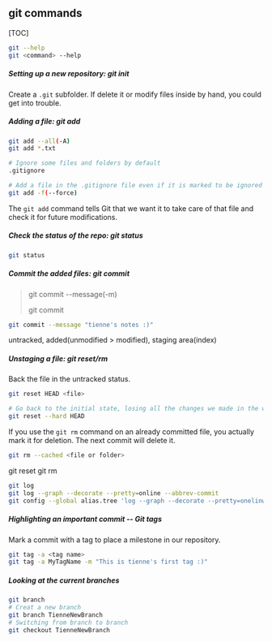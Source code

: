 ## git commands

[TOC]



```sh
git --help
git <command> --help
```



##### Setting up a new repository: git init

Create a `.git` subfolder. If delete it or modify files inside by hand, you could get into trouble.

##### Adding a file: git add
```sh
git add --all(-A)
git add *.txt

# Ignore some files and folders by default
.gitignore

# Add a file in the .gitignore file even if it is marked to be ignored
git add -f(--force)
```

The `git add` command tells Git that we want it to take care of that file and check it for future modifications.

##### Check the status of the repo: git status

```sh
git status
```

##### Commit the added files: git commit

> git commit --message(-m)
>
> git commit

```sh
git commit --message "tienne's notes :)"
```



untracked, added(unmodified > modified), staging area(index)

##### Unstaging a file: git reset/rm

Back the file in the untracked status.

```sh
git reset HEAD <file>

# Go back to the initial state, losing all the changes we made in the working directory.
git reset --hard HEAD 
```

If you use the `git rm` command on an already committed file, you actually mark it for deletion. The next commit will delete it.

```sh
git rm --cached <file or folder>
```



git reset
git rm

```sh
git log
git log --graph --decorate --pretty=online --abbrev-commit
git config --global alias.tree 'log --graph --decorate --pretty=onelinw --abbrev-commit'
```

##### Highlighting an important commit -- Git tags
Mark a commit with a tag to place a milestone in our repository.
```sh
git tag -a <tag name>
git tag -a MyTagName -m "This is tienne's first tag :)"
```

##### Looking at the current branches
```sh
git branch
# Creat a new branch
git branch TienneNewBranch
# Switching from branch to branch
git checkout TienneNewBranch

```


